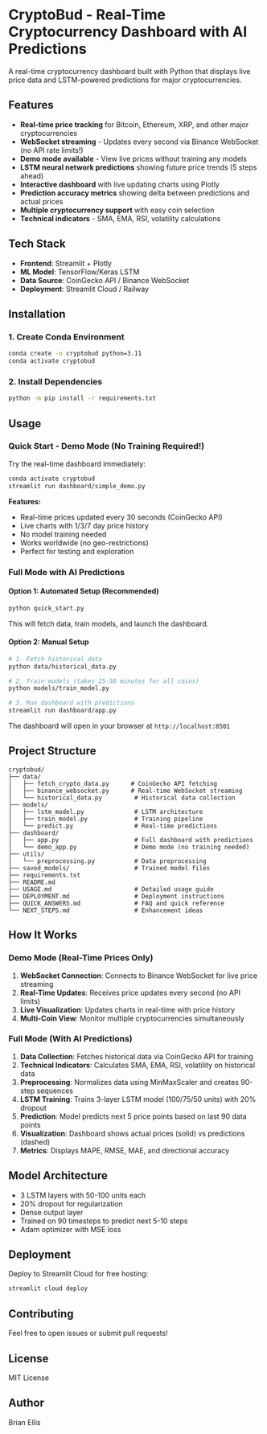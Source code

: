 # CryptoBud - Real-Time Cryptocurrency Dashboard with AI Predictions

A real-time cryptocurrency dashboard built with Python that displays live price data and LSTM-powered predictions for major cryptocurrencies.

## Features

- **Real-time price tracking** for Bitcoin, Ethereum, XRP, and other major cryptocurrencies
- **WebSocket streaming** - Updates every second via Binance WebSocket (no API rate limits!)
- **Demo mode available** - View live prices without training any models
- **LSTM neural network predictions** showing future price trends (5 steps ahead)
- **Interactive dashboard** with live updating charts using Plotly
- **Prediction accuracy metrics** showing delta between predictions and actual prices
- **Multiple cryptocurrency support** with easy coin selection
- **Technical indicators** - SMA, EMA, RSI, volatility calculations

## Tech Stack

- **Frontend**: Streamlit + Plotly
- **ML Model**: TensorFlow/Keras LSTM
- **Data Source**: CoinGecko API / Binance WebSocket
- **Deployment**: Streamlit Cloud / Railway

## Installation

### 1. Create Conda Environment

```bash
conda create -n cryptobud python=3.11
conda activate cryptobud
```

### 2. Install Dependencies

```bash
python -m pip install -r requirements.txt
```

## Usage

### Quick Start - Demo Mode (No Training Required!)

Try the real-time dashboard immediately:

```bash
conda activate cryptobud
streamlit run dashboard/simple_demo.py
```

**Features:**
- Real-time prices updated every 30 seconds (CoinGecko API)
- Live charts with 1/3/7 day price history
- No model training needed
- Works worldwide (no geo-restrictions)
- Perfect for testing and exploration

### Full Mode with AI Predictions

#### Option 1: Automated Setup (Recommended)

```bash
python quick_start.py
```

This will fetch data, train models, and launch the dashboard.

#### Option 2: Manual Setup

```bash
# 1. Fetch historical data
python data/historical_data.py

# 2. Train models (takes 25-50 minutes for all coins)
python models/train_model.py

# 3. Run dashboard with predictions
streamlit run dashboard/app.py
```

The dashboard will open in your browser at `http://localhost:8501`

## Project Structure

```
cryptobud/
├── data/
│   ├── fetch_crypto_data.py      # CoinGecko API fetching
│   ├── binance_websocket.py      # Real-time WebSocket streaming
│   └── historical_data.py         # Historical data collection
├── models/
│   ├── lstm_model.py              # LSTM architecture
│   ├── train_model.py             # Training pipeline
│   └── predict.py                 # Real-time predictions
├── dashboard/
│   ├── app.py                     # Full dashboard with predictions
│   └── demo_app.py                # Demo mode (no training needed)
├── utils/
│   └── preprocessing.py           # Data preprocessing
├── saved_models/                  # Trained model files
├── requirements.txt
├── README.md
├── USAGE.md                       # Detailed usage guide
├── DEPLOYMENT.md                  # Deployment instructions
├── QUICK_ANSWERS.md               # FAQ and quick reference
└── NEXT_STEPS.md                  # Enhancement ideas
```

## How It Works

### Demo Mode (Real-Time Prices Only)
1. **WebSocket Connection**: Connects to Binance WebSocket for live price streaming
2. **Real-Time Updates**: Receives price updates every second (no API limits)
3. **Live Visualization**: Updates charts in real-time with price history
4. **Multi-Coin View**: Monitor multiple cryptocurrencies simultaneously

### Full Mode (With AI Predictions)
1. **Data Collection**: Fetches historical data via CoinGecko API for training
2. **Technical Indicators**: Calculates SMA, EMA, RSI, volatility on historical data
3. **Preprocessing**: Normalizes data using MinMaxScaler and creates 90-step sequences
4. **LSTM Training**: Trains 3-layer LSTM model (100/75/50 units) with 20% dropout
5. **Prediction**: Model predicts next 5 price points based on last 90 data points
6. **Visualization**: Dashboard shows actual prices (solid) vs predictions (dashed)
7. **Metrics**: Displays MAPE, RMSE, MAE, and directional accuracy

## Model Architecture

- 3 LSTM layers with 50-100 units each
- 20% dropout for regularization
- Dense output layer
- Trained on 90 timesteps to predict next 5-10 steps
- Adam optimizer with MSE loss

## Deployment

Deploy to Streamlit Cloud for free hosting:

```bash
streamlit cloud deploy
```

## Contributing

Feel free to open issues or submit pull requests!

## License

MIT License

## Author

Brian Ellis
